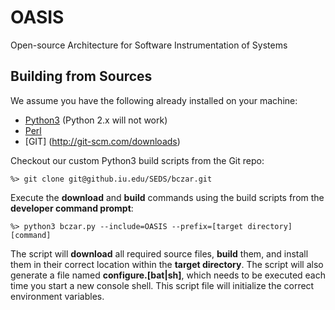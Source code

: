 OASIS
=====

Open-source Architecture for Software Instrumentation of Systems

Building from Sources
---------------------

We assume you have the following already installed on your machine:

* [Python3](http://www.activestate.com/activepython/downloads) (Python 2.x will not work)
* [Perl](http://www.activestate.com/activeperl)
* [GIT] (http://git-scm.com/downloads)

Checkout our custom Python3 build scripts from the Git repo:

    %> git clone git@github.iu.edu/SEDS/bczar.git

Execute the **download** and **build** commands using the build scripts 
from the **developer command prompt**:

    %> python3 bczar.py --include=OASIS --prefix=[target directory] [command]

The script will **download** all required source files, **build** them, 
and install them in their correct location within the **target directory**. 
The script will also generate a file named **configure.[bat|sh]**, which needs 
to be executed each time you start a new console shell. This script file 
will initialize the correct environment variables.
